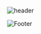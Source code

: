 ![header](https://capsule-render.vercel.app/api?type=waving&color=#1E90FF&height=200&section=header&text=InQ&fontSize=20)

![Footer](https://capsule-render.vercel.app/api?type=waving&color=#1E90FF&height=200&section=footer)
